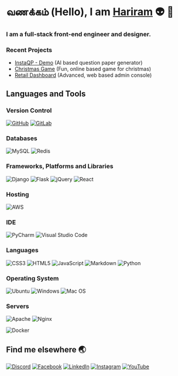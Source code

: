 # வணக்கம் (Hello), I am [Hariram](https://github.com/shr4090) :alien: :vulcan_salute:

### I am a full-stack front-end engineer and designer.



### Recent Projects

- [InstaQP - Demo](https://github.com/shr4090)   (AI based question paper generator)
- [Christmas Game](https://github.com/shr4090)   (Fun, online based game for christmas)
- [Retail Dashboard](https://github.com/shr4090) (Advanced, web based admin console)


## Languages and Tools

### Version Control
[![GitHub](https://img.shields.io/badge/github-%23121011.svg?style=for-the-badge&logo=github&logoColor=white)](https://github.com/shr4090)
[![GitLab](https://img.shields.io/badge/gitlab-%23181717.svg?style=for-the-badge&logo=gitlab&logoColor=white)](https://github.com/shr4090)

### Databases
![MySQL](https://img.shields.io/badge/mysql-%2300f.svg?style=for-the-badge&logo=mysql&logoColor=white)
![Redis](https://img.shields.io/badge/redis-%23DD0031.svg?style=for-the-badge&logo=redis&logoColor=white)

### Frameworks, Platforms and Libraries
![Django](https://img.shields.io/badge/django-%23092E20.svg?style=for-the-badge&logo=django&logoColor=white)
![Flask](https://img.shields.io/badge/flask-%23000.svg?style=for-the-badge&logo=flask&logoColor=white)
![jQuery](https://img.shields.io/badge/jquery-%230769AD.svg?style=for-the-badge&logo=jquery&logoColor=white)
![React](https://img.shields.io/badge/react-%2320232a.svg?style=for-the-badge&logo=react&logoColor=%2361DAFB)

### Hosting
![AWS](https://img.shields.io/badge/AWS-%23FF9900.svg?style=for-the-badge&logo=amazon-aws&logoColor=white)

### IDE
![PyCharm](https://img.shields.io/badge/pycharm-143?style=for-the-badge&logo=pycharm&logoColor=black&color=black&labelColor=green)
![Visual Studio Code](https://img.shields.io/badge/Visual%20Studio%20Code-0078d7.svg?style=for-the-badge&logo=visual-studio-code&logoColor=white)

### Languages
![CSS3](https://img.shields.io/badge/css3-%231572B6.svg?style=for-the-badge&logo=css3&logoColor=white)
![HTML5](https://img.shields.io/badge/html5-%23E34F26.svg?style=for-the-badge&logo=html5&logoColor=white)
![JavaScript](https://img.shields.io/badge/javascript-%23323330.svg?style=for-the-badge&logo=javascript&logoColor=%23F7DF1E)
![Markdown](https://img.shields.io/badge/markdown-%23000000.svg?style=for-the-badge&logo=markdown&logoColor=white)
![Python](https://img.shields.io/badge/python-3670A0?style=for-the-badge&logo=python&logoColor=ffdd54)

### Operating System
![Ubuntu](https://img.shields.io/badge/Ubuntu-E95420?style=for-the-badge&logo=ubuntu&logoColor=white)
![Windows](https://img.shields.io/badge/Windows-0078D6?style=for-the-badge&logo=windows&logoColor=white)
![Mac OS](https://img.shields.io/badge/mac%20os-000000?style=for-the-badge&logo=macos&logoColor=F0F0F0)

### Servers
![Apache](https://img.shields.io/badge/apache-%23D42029.svg?style=for-the-badge&logo=apache&logoColor=white)
![Nginx](https://img.shields.io/badge/nginx-%23009639.svg?style=for-the-badge&logo=nginx&logoColor=white)

![Docker](https://img.shields.io/badge/docker-%230db7ed.svg?style=for-the-badge&logo=docker&logoColor=white)




## Find me elsewhere :earth_asia:
[![Discord](https://img.shields.io/badge/Discord-%237289DA.svg?style=for-the-badge&logo=discord&logoColor=white)](https://github.com/shr4090)
[![Facebook](https://img.shields.io/badge/Facebook-%231877F2.svg?style=for-the-badge&logo=Facebook&logoColor=white)](https://www.facebook.com/iamhariram/)
[![LinkedIn](https://img.shields.io/badge/linkedin-%230077B5.svg?style=for-the-badge&logo=linkedin&logoColor=white)](https://www.linkedin.com/in/iamhariram/)
[![Instagram](https://img.shields.io/badge/Instagram-%23E4405F.svg?style=for-the-badge&logo=Instagram&logoColor=white)](https://www.instagram.com/iam_hariram/)
[![YouTube](https://img.shields.io/badge/<Youtube>-%23FF0000.svg?style=for-the-badge&logo=YouTube&logoColor=white)](https://www.youtube.com/channel/UC4goaDeKo5T5vVe4Y44kt-A)
























